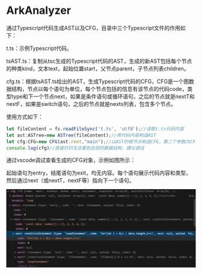 # ArkAnalyzer



通过Typescript代码生成AST以及CFG，目录中三个Typescript文件的作用如下：

t.ts：示例Typescript代码。

tsAST.ts：复制从tsc生成的Typescript代码的AST，生成的新AST包括每个节点的种类kind，文本text，起始位置start，父节点parent，子节点列表children。

cfg.ts：根据tsAST.ts给出的AST，生成Typescript代码的CFG，CFG是一个图数据结构，节点以每个语句为单位，每个节点包括的信息有该节点的代码code，类型type和下一个节点next，如果是条件语句或循环语句，之后的节点就是nextT和nextF，如果是switch语句，之后的节点就是nexts列表，包含多个节点。

使用方式如下：

```typescript
let fileContent = fs.readFileSync('t.ts', 'utf8');//读取t.ts代码内容
let ast:ASTree=new ASTree(fileContent);//用代码内容构造AST
let cfg:CFG=new CFG(ast.root,"main");//以AST的根节点构造CFG，第二个参数为CFG的名字
console.log(cfg)//直接打印无法看到全部的数据结构，建议调试
```

通过vscode调试查看生成的CFG对象，示例如图所示：

起始语句为entry，结尾语句为exit，均无内容。每个语句展示代码内容和类型，然后通过next（或nextT，nextF等）指向下一个语句。

![image](image/example.png)
